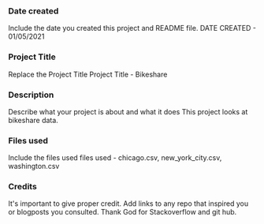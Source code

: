 ### Date created
Include the date you created this project and README file.
DATE CREATED - 01/05/2021
### Project Title
Replace the Project Title
 Project Title - Bikeshare
### Description
Describe what your project is about and what it does
This project looks at bikeshare data.
### Files used
Include the files used
files used - chicago.csv, new_york_city.csv, washington.csv
### Credits
It's important to give proper credit. Add links to any repo that inspired you or blogposts you consulted.
Thank God for Stackoverflow and git hub.
